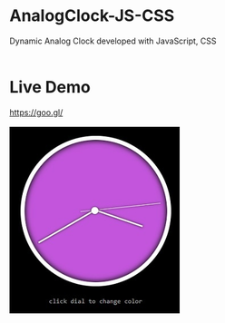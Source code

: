 # AnalogClock-JS-CSS
Dynamic Analog Clock developed with JavaScript, CSS
<br><br>
# Live Demo
https://goo.gl/
<br><br>
[![AnalogClock-JS-CSS](/clock.jpg)](https://goo.gl/)
